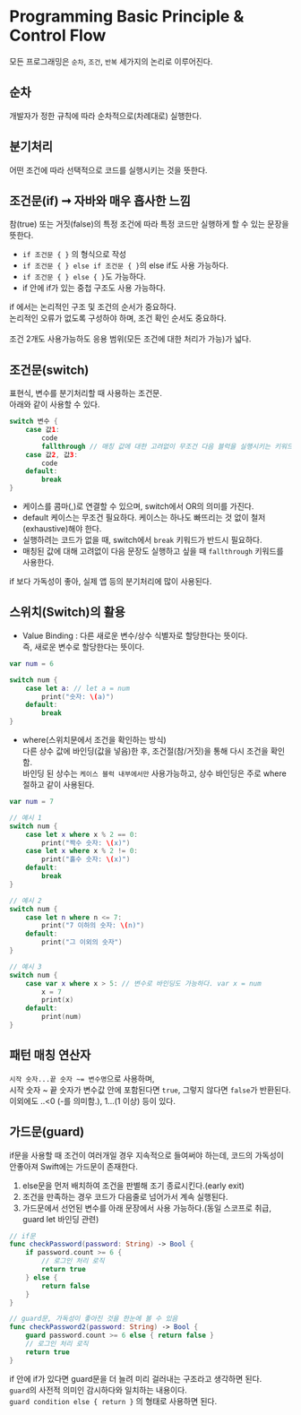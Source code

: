 # Programming Basic Principle & Control Flow
모든 프로그래밍은 `순차`, `조건`, `반복` 세가지의 논리로 이루어진다.

## 순차
개발자가 정한 규칙에 따라 순차적으로(차례대로) 실행한다.

## 분기처리
어떤 조건에 따라 선택적으로 코드를 실행시키는 것을 뜻한다.

## 조건문(if) ➞ 자바와 매우 흡사한 느낌
참(true) 또는 거짓(false)의 특정 조건에 따라 특정 코드만 실행하게 할 수 있는 문장을 뜻한다.
- `if 조건문 { }` 의 형식으로 작성
- `if 조건문 { } else if 조건문 { }`의 else if도 사용 가능하다.
- `if 조건문 { } else { }`도 가능하다.
- if 안에 if가 있는 중첩 구조도 사용 가능하다.

if 에서는 논리적인 구조 및 조건의 순서가 중요하다.<br>
논리적인 오류가 없도록 구성하야 하며, 조건 확인 순서도 중요하다.<br><br>
조건 2개도 사용가능하도 응용 범위(모든 조건에 대한 처리가 가능)가 넓다.

## 조건문(switch)
표현식, 변수를 분기처리할 때 사용하는 조건문.<br>
아래와 같이 사용할 수 있다.
```swift
switch 변수 {
    case 값1:
        code
        fallthrough // 매칭 값에 대한 고려없이 무조건 다음 블럭을 실행시키는 키워드
    case 값2, 값3:
        code
    default:
        break
}
```
- 케이스를 콤마(,)로 연결할 수 있으며, switch에서 OR의 의미를 가진다.
- default 케이스는 무조건 필요하다. 케이스는 하나도 빠뜨리는 것 없이 철저(exhaustive)해야 한다.
- 실행하려는 코드가 없을 때, switch에서 `break` 키워드가 반드시 필요하다.
- 매칭된 값에 대해 고려없이 다음 문장도 실행하고 싶을 때 `fallthrough` 키워드를 사용한다.

if 보다 가독성이 좋아, 실제 앱 등의 분기처리에 많이 사용된다.

## 스위치(Switch)의 활용
- Value Binding : 다른 새로운 변수/상수 식별자로 할당한다는 뜻이다.<br>
즉, 새로운 변수로 할당한다는 뜻이다.
```swift
var num = 6

switch num {
    case let a: // let a = num
        print("숫자: \(a)")
    default:
        break
}
```
- where(스위치문에서 조건을 확인하는 방식)<br>
다른 상수 값에 바인딩(값을 넣음)한 후, 조건절(참/거짓)을 통해 다시 조건을 확인함.<br>
바인딩 된 상수는 `케이스 블럭 내부에서만` 사용가능하고, 상수 바인딩은 주로 where 절하고 같이 사용된다.
```swift
var num = 7

// 예시 1
switch num {
    case let x where x % 2 == 0:
        print("짝수 숫자: \(x)")
    case let x where x % 2 != 0:
        print("홀수 숫자: \(x)")
    default:
        break
}

// 예시 2
switch num {
    case let n where n <= 7:
        print("7 이하의 숫자: \(n)")
    default:
        print("그 이외의 숫자")
}

// 예시 3
switch num {
    case var x where x > 5: // 변수로 바인딩도 가능하다. var x = num
        x = 7
        print(x)
    default:
        print(num)
}
```

## 패턴 매칭 연산자
`시작 숫자...끝 숫자 ~= 변수명`으로 사용하며,<br>
 시작 숫자 ~ 끝 숫자가 변수값 안에 포함된다면 `true`, 그렇지 않다면 `false`가 반환된다.<br>
 이외에도 ..<0 (-를 의미함.), 1...(1 이상) 등이 있다.

 ## 가드문(guard)
 if문을 사용할 때 조건이 여러개일 경우 지속적으로 들여써야 하는데, 코드의 가독성이 안좋아져 Swift에는 가드문이 존재한다.

1. else문을 먼저 배치하여 조건을 판별해 조기 종료시킨다.(early exit)
2. 조건을 만족하는 경우 코드가 다음줄로 넘어가서 계속 실행된다.
3. 가드문에서 선언된 변수를 아래 문장에서 사용 가능하다.(동일 스코프로 취급, guard let 바인딩 관련)
```swift
// if문
func checkPassword(password: String) -> Bool {
    if password.count >= 6 {
        // 로그인 처리 로직
        return true
    } else {
        return false
    }
}

// guard문, 가독성이 좋아진 것을 한눈에 볼 수 있음
func checkPassword2(password: String) -> Bool {
    guard password.count >= 6 else { return false }
    // 로그인 처리 로직
    return true
}
```
if 안에 if가 있다면 guard문을 더 늘려 미리 걸러내는 구조라고 생각하면 된다.<br>
`guard`의 사전적 의미인 감시하다와 일치하는 내용이다.<br>
`guard condition else { return }` 의 형태로 사용하면 된다.